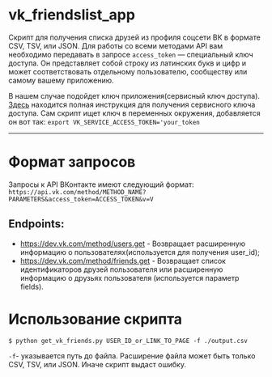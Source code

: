 # vk_friendslist_app

Скрипт для получения списка друзей из профиля соцсети ВК в формате CSV, TSV, или JSON.
Для работы со всеми методами API вам необходимо передавать в запросе `access_token` — специальный ключ доступа. Он представляет собой строку из латинских букв и цифр и может соответствовать отдельному пользователю, сообществу или самому вашему приложению. 

В нашем случае подойдет ключ приложения(сервисный ключ доступа). [Здесь](https://dev.vk.com/api/access-token/getting-started#%D0%A1%D0%B5%D1%80%D0%B2%D0%B8%D1%81%D0%BD%D1%8B%D0%B9%20%D0%BA%D0%BB%D1%8E%D1%87%20%D0%B4%D0%BE%D1%81%D1%82%D1%83%D0%BF%D0%B0)
находится полная инструкция для получения сервисного ключа доступа.
Сам скрипт ищет ключ в переменных окружения, добавляется он вот так:
`export VK_SERVICE_ACCESS_TOKEN='your_token`

---

# Формат запросов

Запросы к API ВКонтакте имеют следующий формат:
`https://api.vk.com/method/METHOD_NAME?PARAMETERS&access_token=ACCESS_TOKEN&v=V`


## Endpoints:

- https://dev.vk.com/method/users.get - Возвращает расширенную информацию о пользователях(используется для получения user_id);
- https://dev.vk.com/method/friends.get - Возвращает список идентификаторов друзей пользователя или расширенную информацию о друзьях пользователя (используется параметр fields).


# Использование скрипта

`$ python get_vk_friends.py USER_ID_or_LINK_TO_PAGE -f ./output.csv`

`-f`- указывается путь до файла. Расширение файла может быть только CSV, TSV, или JSON. Иначе скрипт выдаст ошибку.
